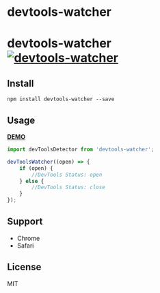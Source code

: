 # devtools-watcher

# devtools-watcher [![devtools-watcher](https://img.shields.io/npm/v/devtools-watcher.svg?colorB=green&label=devtools-watcher)](https://www.npmjs.com/package/devtools-watcher)

## Install

`npm install devtools-watcher --save`

## Usage

**[DEMO](./index.html)**

```javascript
import devToolsDetector from 'devtools-watcher';

devToolsWatcher((open) => {
    if (open) {
        //DevTools Status: open
    } else {
        //DevTools Status: close
    }
});
```

## Support

- Chrome
- Safari

## License

MIT
